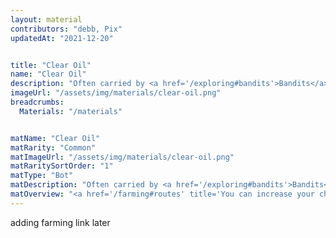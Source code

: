 ```yaml
---
layout: material
contributors: "debb, Pix"
updatedAt: "2021-12-20"


title: "Clear Oil"
name: "Clear Oil"
description: "Often carried by <a href='/exploring#bandits'>Bandits</a> - Req. for Boat lvlX"
imageUrl: "/assets/img/materials/clear-oil.png"
breadcrumbs:
  Materials: "/materials"


matName: "Clear Oil"
matRarity: "Common"
matImageUrl: "/assets/img/materials/clear-oil.png"
matRaritySortOrder: "1"
matType: "Bot"
matDescription: "Often carried by <a href='/exploring#bandits'>Bandits</a>"
matOverview: "<a href='/farming#routes' title='You can increase your chances of finding this material by grinding the right routes'>Farmable</a> - Easy to find, easy to spend"
---
```



adding farming link later
